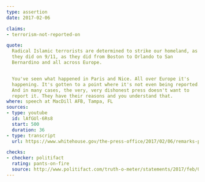 ```yaml
---
type: assertion
date: 2017-02-06

claims:
- terrorism-not-reported-on

quote:
  Radical Islamic terrorists are determined to strike our homeland, as
  they did on 9/11, as they did from Boston to Orlando to San
  Bernardino and all across Europe.


  You've seen what happened in Paris and Nice. All over Europe it's
  happening. It's gotten to a point where it's not even being reported.
  And in many cases, the very, very dishonest press doesn't want to
  report it. They have their reasons and you understand that.
where: speech at MacDill AFB, Tampa, FL
sources:
- type: youtube
  id: lAfGUl-6Rs8
  start: 500
  duration: 36
- type: transcript
  url: https://www.whitehouse.gov/the-press-office/2017/02/06/remarks-president-trump-coalition-representatives-and-senior-us

checks:
- checker: politifact
  rating: pants-on-fire
  source: http://www.politifact.com/truth-o-meter/statements/2017/feb/06/donald-trump/donald-trump-wrong-media-not-reporting-terrorism-a/
---
```

